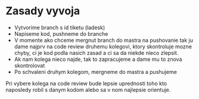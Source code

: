 # Zasady vyvoja

- Vytvorime branch s id tiketu (ladesk)
- Napiseme kod, pushneme do branche
- V momente ako chceme mergnut branch do mastra na pushovanie tak ju dame najprv na code review
druhemu kolegovi, ktory skontroluje mozne chyby, ci je kod podla nasich zasad a ci sa da niekde nieco zlepsit.
- Ak nam kolega nieco najde, tak to zapracujeme a dame mu to znova skontrolovat
- Po schvaleni druhym kolegom, mergneme do mastra a pushujeme

Pri vybere kolega na code review bude lepsie uprednosti toho kto naposledy robil s danym kodom alebo sa v nom najlepsie orientuje.
